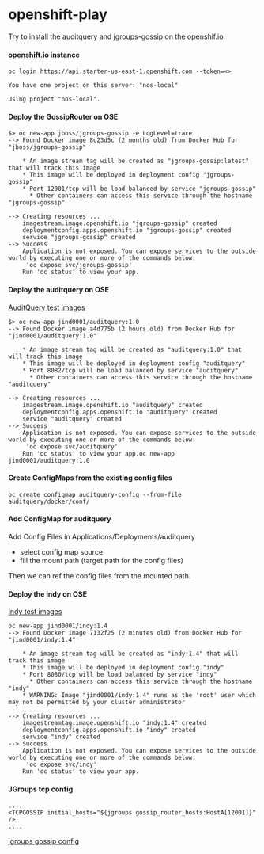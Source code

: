 # openshift-play

Try to install the auditquery and jgroups-gossip on the openshif.io.

#### openshift.io instance

```
oc login https://api.starter-us-east-1.openshift.com --token=<>

You have one project on this server: "nos-local"

Using project "nos-local".
```

#### Deploy the GossipRouter on OSE

````
$> oc new-app jboss/jgroups-gossip -e LogLevel=trace
--> Found Docker image 8c23d5c (2 months old) from Docker Hub for "jboss/jgroups-gossip"

    * An image stream tag will be created as "jgroups-gossip:latest" that will track this image
    * This image will be deployed in deployment config "jgroups-gossip"
    * Port 12001/tcp will be load balanced by service "jgroups-gossip"
      * Other containers can access this service through the hostname "jgroups-gossip"

--> Creating resources ...
    imagestream.image.openshift.io "jgroups-gossip" created
    deploymentconfig.apps.openshift.io "jgroups-gossip" created
    service "jgroups-gossip" created
--> Success
    Application is not exposed. You can expose services to the outside world by executing one or more of the commands below:
     'oc expose svc/jgroups-gossip'
    Run 'oc status' to view your app.
````

#### Deploy the auditquery on OSE

[AuditQuery test images](https://cloud.docker.com/repository/docker/jind0001/auditquery)  

````
$> oc new-app jind0001/auditquery:1.0
--> Found Docker image a4d775b (2 hours old) from Docker Hub for "jind0001/auditquery:1.0"

    * An image stream tag will be created as "auditquery:1.0" that will track this image
    * This image will be deployed in deployment config "auditquery"
    * Port 8082/tcp will be load balanced by service "auditquery"
      * Other containers can access this service through the hostname "auditquery"

--> Creating resources ...
    imagestream.image.openshift.io "auditquery" created
    deploymentconfig.apps.openshift.io "auditquery" created
    service "auditquery" created
--> Success
    Application is not exposed. You can expose services to the outside world by executing one or more of the commands below:
     'oc expose svc/auditquery'
    Run 'oc status' to view your app.oc new-app jind0001/auditquery:1.0
````

#### Create ConfigMaps from the existing config files
````
oc create configmap auditquery-config --from-file auditquery/docker/conf/

````

#### Add ConfigMap for auditquery

Add Config Files in Applications/Deployments/auditquery
- select config map source 
- fill the mount path (target path for the config files)

Then we can ref the config files from the mounted path.   

#### Deploy the indy on OSE

[Indy test images](https://cloud.docker.com/repository/docker/jind0001/indy)  
````
oc new-app jind0001/indy:1.4
--> Found Docker image 7132f25 (2 minutes old) from Docker Hub for "jind0001/indy:1.4"

    * An image stream tag will be created as "indy:1.4" that will track this image
    * This image will be deployed in deployment config "indy"
    * Port 8080/tcp will be load balanced by service "indy"
      * Other containers can access this service through the hostname "indy"
    * WARNING: Image "jind0001/indy:1.4" runs as the 'root' user which may not be permitted by your cluster administrator

--> Creating resources ...
    imagestreamtag.image.openshift.io "indy:1.4" created
    deploymentconfig.apps.openshift.io "indy" created
    service "indy" created
--> Success
    Application is not exposed. You can expose services to the outside world by executing one or more of the commands below:
     'oc expose svc/indy'
    Run 'oc status' to view your app.
````

#### JGroups tcp config
````
....
<TCPGOSSIP initial_hosts="${jgroups.gossip_router_hosts:HostA[12001]}" />
....
````
[jgroups gossip config](https://access.redhat.com/solutions/57974)
